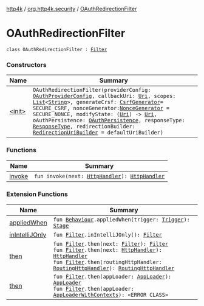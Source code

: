 [http4k](../../index.md) / [org.http4k.security](../index.md) / [OAuthRedirectionFilter](./index.md)

# OAuthRedirectionFilter

`class OAuthRedirectionFilter : `[`Filter`](../../org.http4k.core/-filter.md)

### Constructors

| Name | Summary |
|---|---|
| [&lt;init&gt;](-init-.md) | `OAuthRedirectionFilter(providerConfig: `[`OAuthProviderConfig`](../-o-auth-provider-config/index.md)`, callbackUri: `[`Uri`](../../org.http4k.core/-uri/index.md)`, scopes: `[`List`](https://kotlinlang.org/api/latest/jvm/stdlib/kotlin.collections/-list/index.html)`<`[`String`](https://kotlinlang.org/api/latest/jvm/stdlib/kotlin/-string/index.html)`>, generateCrsf: `[`CsrfGenerator`](../-csrf-generator.md)` = SECURE_CSRF, nonceGenerator: `[`NonceGenerator`](../../org.http4k.security.openid/-nonce-generator.md)` = SECURE_NONCE, modifyState: (`[`Uri`](../../org.http4k.core/-uri/index.md)`) -> `[`Uri`](../../org.http4k.core/-uri/index.md)`, oAuthPersistence: `[`OAuthPersistence`](../-o-auth-persistence/index.md)`, responseType: `[`ResponseType`](../-response-type/index.md)`, redirectionBuilder: `[`RedirectionUriBuilder`](../-redirection-uri-builder.md)` = defaultUriBuilder)` |

### Functions

| Name | Summary |
|---|---|
| [invoke](invoke.md) | `fun invoke(next: `[`HttpHandler`](../../org.http4k.core/-http-handler.md)`): `[`HttpHandler`](../../org.http4k.core/-http-handler.md) |

### Extension Functions

| Name | Summary |
|---|---|
| [appliedWhen](../../org.http4k.chaos/applied-when.md) | `fun `[`Behaviour`](../../org.http4k.chaos/-behaviour.md)`.appliedWhen(trigger: `[`Trigger`](../../org.http4k.chaos/-trigger.md)`): `[`Stage`](../../org.http4k.chaos/-stage.md) |
| [inIntelliJOnly](../../org.http4k.filter/in-intelli-j-only.md) | `fun `[`Filter`](../../org.http4k.core/-filter.md)`.inIntelliJOnly(): `[`Filter`](../../org.http4k.core/-filter.md) |
| [then](../../org.http4k.core/then.md) | `fun `[`Filter`](../../org.http4k.core/-filter.md)`.then(next: `[`Filter`](../../org.http4k.core/-filter.md)`): `[`Filter`](../../org.http4k.core/-filter.md)<br>`fun `[`Filter`](../../org.http4k.core/-filter.md)`.then(next: `[`HttpHandler`](../../org.http4k.core/-http-handler.md)`): `[`HttpHandler`](../../org.http4k.core/-http-handler.md)<br>`fun `[`Filter`](../../org.http4k.core/-filter.md)`.then(routingHttpHandler: `[`RoutingHttpHandler`](../../org.http4k.routing/-routing-http-handler/index.md)`): `[`RoutingHttpHandler`](../../org.http4k.routing/-routing-http-handler/index.md) |
| [then](../../org.http4k.serverless/then.md) | `fun `[`Filter`](../../org.http4k.core/-filter.md)`.then(appLoader: `[`AppLoader`](../../org.http4k.serverless/-app-loader.md)`): `[`AppLoader`](../../org.http4k.serverless/-app-loader.md)<br>`fun `[`Filter`](../../org.http4k.core/-filter.md)`.then(appLoader: `[`AppLoaderWithContexts`](../../org.http4k.serverless/-app-loader-with-contexts.md)`): <ERROR CLASS>` |
